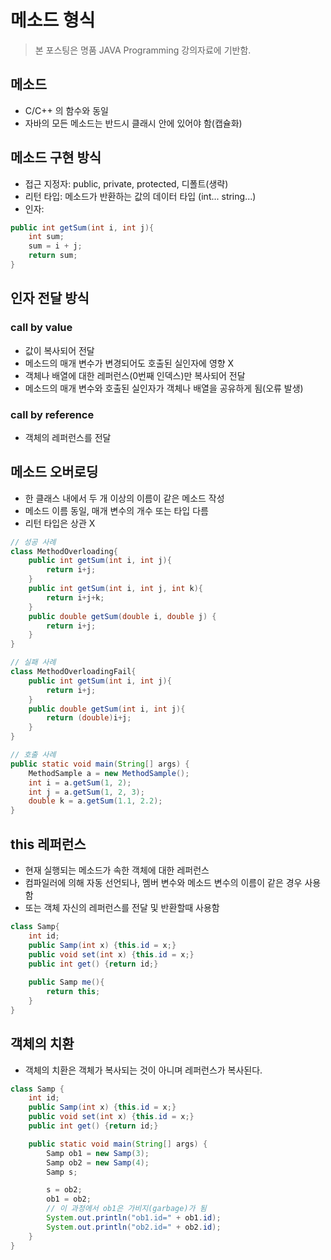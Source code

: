 # 메소드 형식
> 본 포스팅은 명품 JAVA Programming 강의자료에 기반함.

## 메소드
- C/C++ 의 함수와 동일
- 자바의 모든 메소드는 반드시 클래시 안에 있어야 함(캡슐화)

## 메소드 구현 방식
- 접근 지정자: public, private, protected, 디폴트(생략)
- 리턴 타입: 메소드가 반환하는 값의 데이터 타입 (int... string...)
- 인자: 
```java
public int getSum(int i, int j){
    int sum;
    sum = i + j;
    return sum;
}
```

## 인자 전달 방식
### call by value
- 값이 복사되어 전달
- 메소드의 매개 변수가 변경되어도 호출된 실인자에 영향 X
- 객체나 배열에 대한 레퍼런스(0번째 인덱스)만 복사되어 전달
- 메소드의 매개 변수와 호출된 실인자가 객체나 배열을 공유하게 됨(오류 발생)
### call by reference
- 객체의 레퍼런스를 전달
## 메소드 오버로딩
- 한 클래스 내에서 두 개 이상의 이름이 같은 메소드 작성
- 메소드 이름 동일, 매개 변수의 개수 또는 타입 다름
- 리턴 타입은 상관 X
```java
// 성공 사례
class MethodOverloading{
    public int getSum(int i, int j){
        return i+j;
    }
    public int getSum(int i, int j, int k){
        return i+j+k;
    }
    public double getSum(double i, double j) {
        return i+j;
    }
}
```
```java
// 실패 사례
class MethodOverloadingFail{
    public int getSum(int i, int j){
        return i+j;
    }
    public double getSum(int i, int j){
        return (double)i+j;
    }
}
```
```java
// 호출 사례
public static void main(String[] args) {
    MethodSample a = new MethodSample();
    int i = a.getSum(1, 2);
    int j = a.getSum(1, 2, 3);
    double k = a.getSum(1.1, 2.2);
}
```

## this 레퍼런스
- 현재 실행되는 메소드가 속한 객체에 대한 레퍼런스
- 컴파일러에 의해 자동 선언되나, 멤버 변수와 메소드 변수의 이름이 같은 경우 사용함
- 또는 객체 자신의 레퍼런스를 전달 및 반환할때 사용함
```java
class Samp{
    int id;
    public Samp(int x) {this.id = x;}
    public void set(int x) {this.id = x;}
    public int get() {return id;}
    
    public Samp me(){
        return this;
    }
}
```
## 객체의 치환
- 객체의 치환은 객체가 복사되는 것이 아니며 레퍼런스가 복사된다.
```java
class Samp {
    int id;
    public Samp(int x) {this.id = x;}
    public void set(int x) {this.id = x;}
    public int get() {return id;}

    public static void main(String[] args) {
        Samp ob1 = new Samp(3);
        Samp ob2 = new Samp(4);
        Samp s;

        s = ob2;
        ob1 = ob2;
        // 이 과정에서 ob1은 가비지(garbage)가 됨
        System.out.println("ob1.id=" + ob1.id);
        System.out.println("ob2.id=" + ob2.id);
    }
}
```